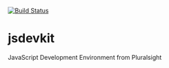 [![Build Status](https://travis-ci.org/flakpaket/jsdevkit.svg?branch=master)](https://travis-ci.org/flakpaket/jsdevkit)
# jsdevkit
JavaScript Development Environment from Pluralsight

